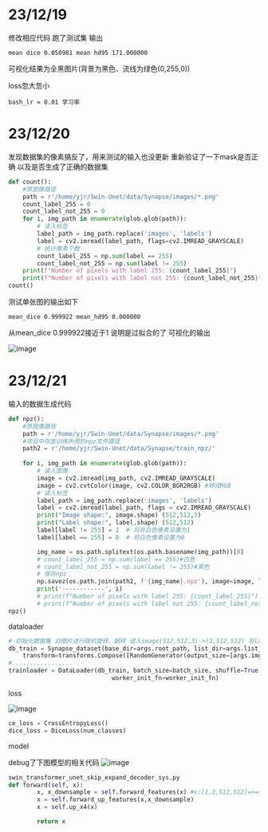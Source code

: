 # 23/12/19
修改相应代码 跑了测试集 输出
```
mean dice 0.050981 mean hd95 171.000000
```
可视化结果为全黑图片(背景为黑色、流线为绿色(0,255,0))

loss忽大忽小
```
bash_lr = 0.01 学习率
```
# 23/12/20

发现数据集的像素搞反了，用来测试的输入也没更新
重新验证了一下mask是否正确 以及是否生成了正确的数据集
```python
def count():
    #原图像路径
    path = r'/home/yjr/Swin-Unet/data/Synapse/images/*.png'
    count_label_255 = 0
    count_label_not_255 = 0
    for i, img_path in enumerate(glob.glob(path)):
        # 读入标签
        label_path = img_path.replace('images', 'labels')
        label = cv2.imread(label_path, flags=cv2.IMREAD_GRAYSCALE)
        # 统计像素个数
        count_label_255 = np.sum(label == 255)
        count_label_not_255 = np.sum(label != 255)
    print(f"Number of pixels with label 255: {count_label_255}")
    print(f"Number of pixels with label not 255: {count_label_not_255}")
count()
```
测试单张图的输出如下
```
mean_dice 0.999922 mean_hd95 0.000000
```
从mean_dice 0.999922接近于1 说明是过拟合的了
可视化的输出

![image](https://github.com/Amaz1ngJR/Progress_Report/assets/83129567/042c7fb7-1da6-49ae-84ef-6d3fc6051d1d)

# 23/12/21
输入的数据生成代码
```python
def npz():
    #原图像路径
    path = r'/home/yjr/Swin-Unet/data/Synapse/images/*.png'
    #项目中存放训练所用的npz文件路径
    path2 = r'/home/yjr/Swin-Unet/data/Synapse/train_npz/'
    
    for i, img_path in enumerate(glob.glob(path)):
        # 读入图像
        image = cv2.imread(img_path, cv2.IMREAD_GRAYSCALE) 
        image = cv2.cvtColor(image, cv2.COLOR_BGR2RGB) #转成RGB
        # 读入标签
        label_path = img_path.replace('images', 'labels')
        label = cv2.imread(label_path, flags = cv2.IMREAD_GRAYSCALE)
        print("Image shape:", image.shape) (512,512,3)
        print("Label shape:", label.shape) (512,512)
        label[label != 255] = 1  # 将非白色像素设置为1
        label[label == 255] = 0  # 将白色像素设置为0

        img_name = os.path.splitext(os.path.basename(img_path))[0]        
        # count_label_255 = np.sum(label == 255)#白色
        # count_label_not_255 = np.sum(label != 255)#黑色
        # 保存npz
        np.savez(os.path.join(path2, f'{img_name}.npz'), image=image, label=label)
        print('------------', i)
        # print(f"Number of pixels with label 255: {count_label_255}")
        # print(f"Number of pixels with label not 255: {count_label_not_255}")
npz()
```

dataloader
```python
# 初始化数据集 对图片进行随机旋转、翻转 读入image(512,512,3)->(3,512,512) 将label转为long
db_train = Synapse_dataset(base_dir=args.root_path, list_dir=args.list_dir, split="train",
    transform=transforms.Compose([RandomGenerator(output_size=[args.img_size, args.img_size])]))
#.................
trainloader = DataLoader(db_train, batch_size=batch_size, shuffle=True, num_workers=0, pin_memory=True,
                             worker_init_fn=worker_init_fn)
```
loss

![image](https://github.com/Amaz1ngJR/Progress_Report/assets/83129567/316cb410-3c5d-45a3-abf2-34dc801fa674)
```python
ce_loss = CrossEntropyLoss()
dice_loss = DiceLoss(num_classes)
```

model

debug了下图模型的相关代码
![image](https://github.com/Amaz1ngJR/Progress_Report/assets/83129567/12f48350-1906-4211-95e1-db9b73f93de6)
```python
swin_transformer_unet_skip_expand_decoder_sys.py
def forward(self, x):
        x, x_downsample = self.forward_features(x) #x:[1,3,512,512]=>=>=>[1,256,768]  #x:[1,256,768] x_downsample<x>(4,x)
        x = self.forward_up_features(x,x_downsample) 
        x = self.up_x4(x)

        return x
```
